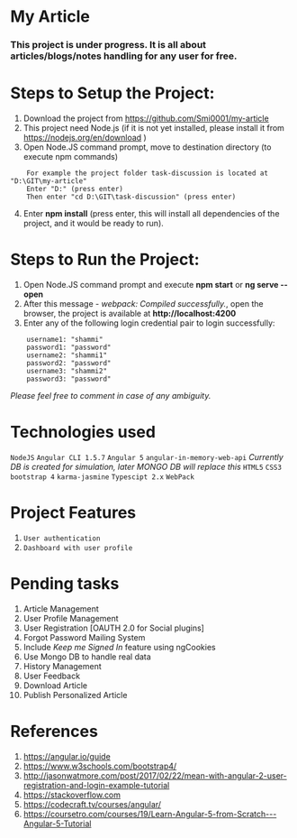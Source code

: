 # My Article
### This project is under progress. It is all about articles/blogs/notes handling for any user for free.

# Steps to Setup the Project:

1. Download the project from https://github.com/Smi0001/my-article
2. This project need Node.js (if it is not yet installed, please install it from https://nodejs.org/en/download )
3. Open Node.JS command prompt, move to destination directory (to execute npm commands)
```
    For example the project folder task-discussion is located at "D:\GIT\my-article"
    Enter "D:" (press enter)
    Then enter "cd D:\GIT\task-discussion" (press enter) 
```
4. Enter **npm install** (press enter, this will install all dependencies of the project, and it would be ready to run).

# Steps to Run the Project:

1.    Open Node.JS command prompt and execute **npm start** or **ng serve --open**
2.    After this message - *webpack: Compiled successfully.*, open the browser, the project is available at **http://localhost:4200**
3.    Enter any of the following login credential pair to login successfully:
```
    username1: "shammi"
    password1: "password"
    username2: "shammi1"
    password2: "password"
    username3: "shammi2"
    password3: "password"
```
*Please feel free to comment in case of any ambiguity.*

# Technologies used
```NodeJS```
```Angular CLI 1.5.7```
```Angular 5```
```angular-in-memory-web-api``` *Currently DB is created for simulation, later MONGO DB will replace this*
```HTML5```
```CSS3```
```bootstrap 4```
```karma-jasmine```
```Typescipt 2.x```
```WebPack```

# Project Features
1. ```User authentication```
2. ```Dashboard with user profile```

# Pending tasks
1. Article Management
2. User Profile Management
3. User Registration [OAUTH 2.0 for Social plugins]
4. Forgot Password Mailing System
5. Include *Keep me Signed In* feature using ngCookies
6. Use Mongo DB to handle real data
7. History Management
8. User Feedback
9. Download Article
10. Publish Personalized Article

# References
1. https://angular.io/guide
2. https://www.w3schools.com/bootstrap4/
3. http://jasonwatmore.com/post/2017/02/22/mean-with-angular-2-user-registration-and-login-example-tutorial
4. https://stackoverflow.com
5. https://codecraft.tv/courses/angular/
6. https://coursetro.com/courses/19/Learn-Angular-5-from-Scratch---Angular-5-Tutorial

